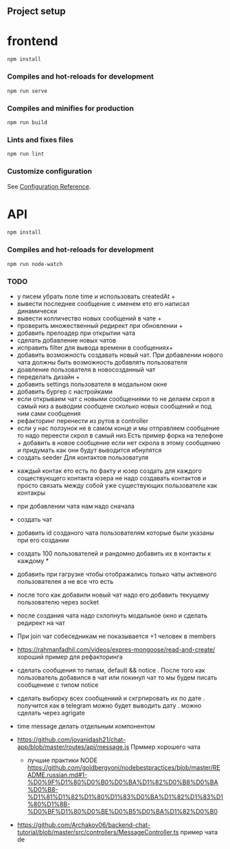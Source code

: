 ## Project setup

# frontend

```
npm install
```

### Compiles and hot-reloads for development

```
npm run serve
```

### Compiles and minifies for production

```
npm run build
```

### Lints and fixes files

```
npm run lint
```

### Customize configuration

See [Configuration Reference](https://cli.vuejs.org/config/).

# API

```
npm install
```

### Compiles and hot-reloads for development

```
npm run node-watch
```

### TODO

- у писем убрать поле time и использовать createdAt +
- вывести последнее сообщение с именем ето его написал динамически
- вывести колличество новых сообщений в чате +
- проверить множественный редирект при обновлении +
- добавить прелоадер при открытии чата
- сделать добавление новых чатов
- исправить filter для вывода времени в сообщениях+
- добавить возможность создавать новый чат. При добавлении нового чата должны быть возможность добавлять пользователя
- доавление пользователя в новосозданный чат
- переделать дизайн +
- добавить settings пользователя в модальном окне
- добавить бургер с настройками
- если открываем чат с новыми сообщениями то не делаем скрол в самый низ а выводим сообщене сколько новых сообщений и под ним сами сообщения
- рефакторинг перенести из рутов в controller
- если у нас ползунок не в самом конце и мы отправляем сообщение то надо переести скрол в самый низ.Есть пример форка на телефоне + добавить в новое сообщение если нет скрола в этому сообщению и придумать как они будут выводится ибнулятся
- создать seeder Для контактов пользоватуля

* каждый контак ето есть по факту и юзер создать для каждого соществующего контакта юзера
  не надо создавать контактов и просто связать между собой уже существующих пользователе как контакры

* при добавлении чата нам надо сначала
* создать чат
* добавить id созданого чата пользователям которые были указаны при его создании

* создать 100 пользователей и рандомно добавить их в контакты к каждому \*

- добавить при гагрузке чтобы отображались только чаты активного пользователея а не все что есть
- после того как добавили новый чат надо его добавить текущему пользователю через socket

- после создания чата надо схлопнуть модальное окно и сделать редирект на чат
- При join чат собеседникам не показывается +1 человек в members
- https://rahmanfadhil.com/videos/expres-mongoose/read-and-create/ хороший пример для рефакторинга
- сделать сообщения то пипам, default && notice . После того как пользователь добавился в чат или покинул чат то мы будем писать сообщенеие с типом notice

- сделать выборку всех сообщениий и скгрпировать их по дате . получится как в telegram можно будет выводить дату . можно сделать через agrigate
- time message делать отдельным компонентом
- https://github.com/jovanidash21/chat-app/blob/master/routes/api/message.js Прммер хорошего чата

  - лучшие практики NODE https://github.com/goldbergyoni/nodebestpractices/blob/master/README.russian.md#1-%D0%9F%D1%80%D0%B0%D0%BA%D1%82%D0%B8%D0%BA%D0%B8-%D1%81%D1%82%D1%80%D1%83%D0%BA%D1%82%D1%83%D1%80%D1%8B-%D0%BF%D1%80%D0%BE%D0%B5%D0%BA%D1%82%D0%B0

- https://github.com/Archakov06/backend-chat-tutorial/blob/master/src/controllers/MessageController.ts пример чата
de